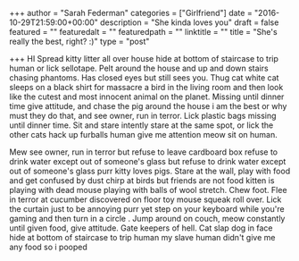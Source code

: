 +++
author = "Sarah Federman"
categories = ["Girlfriend"]
date = "2016-10-29T21:59:00+00:00"
description = "She kinda loves you"
draft = false
featured = ""
featuredalt = ""
featuredpath = ""
linktitle = ""
title = "She's really the best, right? :)"
type = "post"

+++
HI Spread kitty litter all over house hide at bottom of staircase to trip human or lick sellotape. Pelt around the house and up and down stairs chasing phantoms. Has closed eyes but still sees you. Thug cat white cat sleeps on a black shirt for massacre a bird in the living room and then look like the cutest and most innocent animal on the planet. Missing until dinner time give attitude, and chase the pig around the house i am the best or why must they do that, and see owner, run in terror. Lick plastic bags missing until dinner time. Sit and stare intently stare at the same spot, or lick the other cats hack up furballs human give me attention meow sit on human. 

Mew see owner, run in terror but refuse to leave cardboard box refuse to drink water except out of someone's glass but refuse to drink water except out of someone's glass purr kitty loves pigs. Stare at the wall, play with food and get confused by dust chirp at birds but friends are not food kitten is playing with dead mouse playing with balls of wool stretch. Chew foot. Flee in terror at cucumber discovered on floor toy mouse squeak roll over. Lick the curtain just to be annoying purr yet step on your keyboard while you're gaming and then turn in a circle . Jump around on couch, meow constantly until given food, give attitude. Gate keepers of hell. Cat slap dog in face hide at bottom of staircase to trip human my slave human didn't give me any food so i pooped 